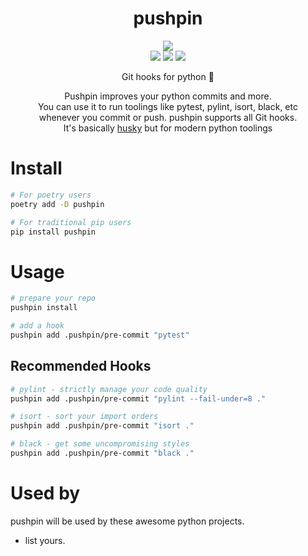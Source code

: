 <h1 align="center">pushpin</h1>

<p align="center">
<a href="https://raw.githubusercontent.com/nyanye/pushpin/main/docs/pushpin.png"><img src="https://raw.githubusercontent.com/nyanye/pushpin/main/docs/pushpin.png"></a><br>
  <a href="https://github.com/nyanye/pushpin/actions/workflows/ci.yml"><img src="https://github.com/nyanye/pushpin/actions/workflows/ci.yml/badge.svg"/></a>
  <a href="https://pypi.org/project/pushpin/"><img src="https://badge.fury.io/py/pushpin.svg" /></a>
  <a href="https://pypi.org/project/pushpin/"><img src="https://img.shields.io/pypi/dm/ansicolortags.svg" /></a>
</p>

<p align="center">
Git hooks for python 📌
</p>
<p align="center">
Pushpin improves your python commits and more.<br>
You can use it to run toolings like pytest, pylint, isort, black, etc<br>
whenever you commit or push. pushpin supports all Git hooks.<br>
It's basically <a href="https://typicode.github.io/husky/">husky</a> but for modern python toolings
</p>


# Install

```bash
# For poetry users
poetry add -D pushpin

# For traditional pip users
pip install pushpin
```

# Usage

```bash
# prepare your repo
pushpin install

# add a hook
pushpin add .pushpin/pre-commit "pytest"
```

## Recommended Hooks

```bash
# pylint - strictly manage your code quality
pushpin add .pushpin/pre-commit "pylint --fail-under=8 ."

# isort - sort your import orders
pushpin add .pushpin/pre-commit "isort ."

# black - get some uncompromising styles
pushpin add .pushpin/pre-commit "black ."
```

# Used by

pushpin will be used by these awesome python projects.

- list yours.

